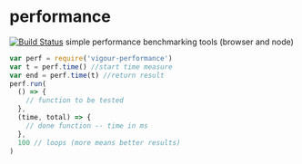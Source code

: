 # performance
[![Build Status](https://travis-ci.org/vigour-io/performance.svg?branch=master)](https://travis-ci.org/vigour-io/performance)
simple performance benchmarking tools (browser and node)

```javascript
var perf = require('vigour-performance')
var t = perf.time() //start time measure
var end = perf.time(t) //return result
perf.run(
  () => {
    // function to be tested
  },
  (time, total) => {
    // done function -- time in ms
  },
  100 // loops (more means better results)
)
```
